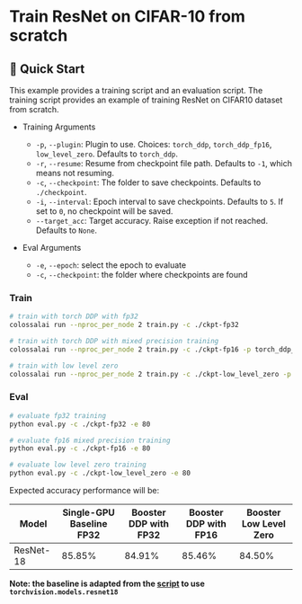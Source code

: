 # Train ResNet on CIFAR-10 from scratch

## 🚀 Quick Start

This example provides a training script and an evaluation script. The training script provides an example of training ResNet on CIFAR10 dataset from scratch.

- Training Arguments
  - `-p`, `--plugin`: Plugin to use. Choices: `torch_ddp`, `torch_ddp_fp16`, `low_level_zero`. Defaults to `torch_ddp`.
  - `-r`, `--resume`: Resume from checkpoint file path. Defaults to `-1`, which means not resuming.
  - `-c`, `--checkpoint`: The folder to save checkpoints. Defaults to `./checkpoint`.
  - `-i`, `--interval`: Epoch interval to save checkpoints. Defaults to `5`. If set to `0`, no checkpoint will be saved.
  - `--target_acc`: Target accuracy. Raise exception if not reached. Defaults to `None`.

- Eval Arguments
  - `-e`, `--epoch`: select the epoch to evaluate
  - `-c`, `--checkpoint`: the folder where checkpoints are found


### Train

```bash
# train with torch DDP with fp32
colossalai run --nproc_per_node 2 train.py -c ./ckpt-fp32

# train with torch DDP with mixed precision training
colossalai run --nproc_per_node 2 train.py -c ./ckpt-fp16 -p torch_ddp_fp16

# train with low level zero
colossalai run --nproc_per_node 2 train.py -c ./ckpt-low_level_zero -p low_level_zero
```

### Eval

```bash
# evaluate fp32 training
python eval.py -c ./ckpt-fp32 -e 80

# evaluate fp16 mixed precision training
python eval.py -c ./ckpt-fp16 -e 80

# evaluate low level zero training
python eval.py -c ./ckpt-low_level_zero -e 80
```

Expected accuracy performance will be:

| Model     | Single-GPU Baseline FP32 | Booster DDP with FP32 | Booster DDP with FP16 | Booster Low Level Zero |
| --------- | ------------------------ | --------------------- | --------------------- | ---------------------- |
| ResNet-18 | 85.85%                   | 84.91%                | 85.46%                | 84.50%                 |

**Note: the baseline is adapted from the [script](https://pytorch-tutorial.readthedocs.io/en/latest/tutorial/chapter03_intermediate/3_2_2_cnn_resnet_cifar10/) to use `torchvision.models.resnet18`**
